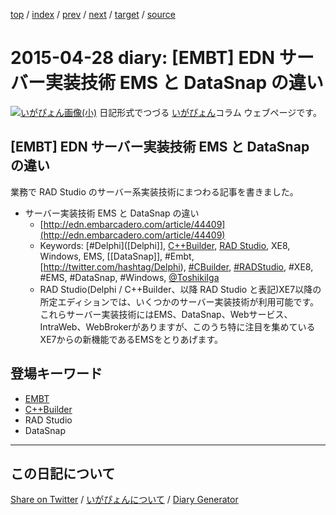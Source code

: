 [top](https://igapyon.github.io/diary/) 
 / [index](https://igapyon.github.io/diary/2015/index.html) 
 / [prev](https://igapyon.github.io/diary/2015/ig150427.html) 
 / [next](https://igapyon.github.io/diary/2015/ig150501.html) 
 / [target](https://igapyon.github.io/diary/2015/ig150428.html) 
 / [source](https://github.com/igapyon/diary/blob/gh-pages/2015/ig150428.html.src.md) 

2015-04-28 diary: [EMBT] EDN サーバー実装技術 EMS と DataSnap の違い
=====================================================================================================
[![いがぴょん画像(小)](https://igapyon.github.io/diary/images/iga200306s.jpg "いがぴょん")](https://igapyon.github.io/diary/memo/memoigapyon.html) 日記形式でつづる [いがぴょん](https://igapyon.github.io/diary/memo/memoigapyon.html)コラム ウェブページです。

## [EMBT] EDN サーバー実装技術 EMS と DataSnap の違い

業務で RAD Studio のサーバー系実装技術にまつわる記事を書きました。

* サーバー実装技術 EMS と DataSnap の違い
  * [http://edn.embarcadero.com/article/44409](http://edn.embarcadero.com/article/44409)
  * Keywords: [#Delphi]([Delphi]], [C++Builder](https://igapyon.github.io/diary/keyword/cppbuilder.html), [RAD Studio](https://www.embarcadero.com/jp/products/rad-studio), XE8, Windows, EMS, [[DataSnap]], #Embt, [http://twitter.com/hashtag/Delphi), [#CBuilder](http://twitter.com/hashtag/CBuilder), [#RADStudio](http://twitter.com/hashtag/RADStudio), #XE8, #EMS, #DataSnap, #Windows, [@ToshikiIga](http://twitter.com/ToshikiIga)
  * RAD Studio(Delphi / C++Builder、以降 RAD Studio と表記)XE7以降の所定エディションでは、いくつかのサーバー実装技術が利用可能です。これらサーバー実装技術にはEMS、DataSnap、Webサービス、IntraWeb、WebBrokerがありますが、このうち特に注目を集めているXE7からの新機能であるEMSをとりあげます。



## 登場キーワード

* [EMBT](https://igapyon.github.io/diary/keyword/embt.html)
* [C++Builder](https://igapyon.github.io/diary/keyword/cppbuilder.html)
* RAD Studio
* DataSnap

----------------------------------------------------------------------------------------------------

## この日記について

[Share on Twitter](https://twitter.com/intent/tweet?hashtags=igapyon%2Cdiary%2C%E3%81%84%E3%81%8C%E3%81%B4%E3%82%87%E3%82%93%2CEMBT%2CC%2B%2BBuilder%2CRAD+Studio%2CDataSnap&text=%5BEMBT%5D+EDN+%E3%82%B5%E3%83%BC%E3%83%90%E3%83%BC%E5%AE%9F%E8%A3%85%E6%8A%80%E8%A1%93+EMS+%E3%81%A8+DataSnap+%E3%81%AE%E9%81%95%E3%81%84&url=https%3A%2F%2Figapyon.github.io%2Fdiary%2F2015%2Fig150428.html) / [いがぴょんについて](https://igapyon.github.io/diary/memo/memoigapyon.html) / [Diary Generator](https://github.com/igapyon/igapyonv3)
